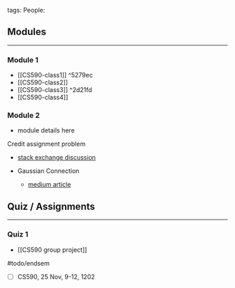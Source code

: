 tags: 
People:

## Modules
--- 
### Module 1
- [[CS590-class1]] ^5279ec
- [[CS590-class2]]
- [[CS590-class3]] ^2d21fd
- [[CS590-class4]]
### Module 2
- module details here

Credit assignment problem
- [stack exchange discussion](https://stats.stackexchange.com/questions/421741/what-is-the-credit-assignment-problem-in-machine-learning-and-deep-learning)

- Gaussian Connection
	- [medium article](https://medium.com/mlearning-ai/what-exactly-is-the-gaussian-connection-f0f09cbbe65e#:~:text=Gaussian%20connection%20is%20dense%2Dconnected,outputted%20by%20the%20output%20layer)


## Quiz / Assignments
---
### Quiz 1
- [[CS590 group project]]

#todo/endsem
- [ ] CS590, 25 Nov, 9-12, 1202